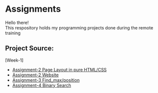 # Assignments
Hello there!\
This respository holds my programming projects done during the remote training

## Project Source:
 [Week-1]
  * [Assignment-2 Page Layout in pure HTML/CSS](https://github.com/eydiec/remote-assignments/blob/main/Week-1/assignment_2/assignment2.html)
  * [Assignment-2 Website](http://htmlpreview.github.io/?https://github.com/eydiec/remote-assignments/blob/main/Week-1/assignment-2/assignment2.html)
  * [Assignment-3 Find_max/position]([https://github.com/eydiec/remote-assignments/blob/main/Week-1/assignment-3.py](https://github.com/eydiec/remote-assignments/blob/main/Week-1/assignment_3.py))
  * [Assignment-4 Binary Search](https://github.com/eydiec/remote-assignments/blob/main/Week-1/assignment_4.py)

